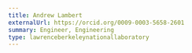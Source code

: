 ```yaml
---
title: Andrew Lambert
externalUrl: https://orcid.org/0009-0003-5658-2601
summary: Engineer, Engineering
type: lawrenceberkeleynationallaboratory
---
```

